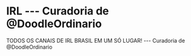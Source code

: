 # IRL --- Curadoria de @DoodleOrdinario
TODOS OS CANAIS DE IRL BRASIL EM UM SÓ LUGAR! --- Curadoria de @DoodleOrdinario
